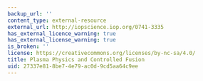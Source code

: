 ```yaml
---
backup_url: ''
content_type: external-resource
external_url: http://iopscience.iop.org/0741-3335
has_external_licence_warning: true
has_external_license_warning: true
is_broken: ''
license: https://creativecommons.org/licenses/by-nc-sa/4.0/
title: Plasma Physics and Controlled Fusion
uid: 27337e81-8be7-4e79-ac0d-9cd5aa64c9ee
---
```


